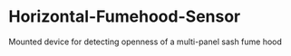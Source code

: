 # Horizontal-Fumehood-Sensor
 Mounted device for detecting openness of a multi-panel sash fume hood
